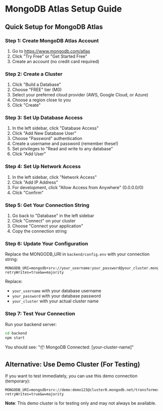 # MongoDB Atlas Setup Guide

## Quick Setup for MongoDB Atlas

### Step 1: Create MongoDB Atlas Account
1. Go to https://www.mongodb.com/atlas
2. Click "Try Free" or "Get Started Free"
3. Create an account (no credit card required)

### Step 2: Create a Cluster
1. Click "Build a Database"
2. Choose "FREE" tier (M0)
3. Select your preferred cloud provider (AWS, Google Cloud, or Azure)
4. Choose a region close to you
5. Click "Create"

### Step 3: Set Up Database Access
1. In the left sidebar, click "Database Access"
2. Click "Add New Database User"
3. Choose "Password" authentication
4. Create a username and password (remember these!)
5. Set privileges to "Read and write to any database"
6. Click "Add User"

### Step 4: Set Up Network Access
1. In the left sidebar, click "Network Access"
2. Click "Add IP Address"
3. For development, click "Allow Access from Anywhere" (0.0.0.0/0)
4. Click "Confirm"

### Step 5: Get Your Connection String
1. Go back to "Database" in the left sidebar
2. Click "Connect" on your cluster
3. Choose "Connect your application"
4. Copy the connection string

### Step 6: Update Your Configuration
Replace the MONGODB_URI in `backend/config.env` with your connection string:

```env
MONGODB_URI=mongodb+srv://your_username:your_password@your_cluster.mongodb.net/transformer_cycle_hub?retryWrites=true&w=majority
```

Replace:
- `your_username` with your database username
- `your_password` with your database password
- `your_cluster` with your actual cluster name

### Step 7: Test Your Connection
Run your backend server:
```bash
cd backend
npm start
```

You should see: "📦 MongoDB Connected: [your-cluster-name]"

## Alternative: Use Demo Cluster (For Testing)
If you want to test immediately, you can use this demo connection (temporary):

```env
MONGODB_URI=mongodb+srv://demo:demo123@cluster0.mongodb.net/transformer_cycle_hub?retryWrites=true&w=majority
```

**Note**: This demo cluster is for testing only and may not always be available. 